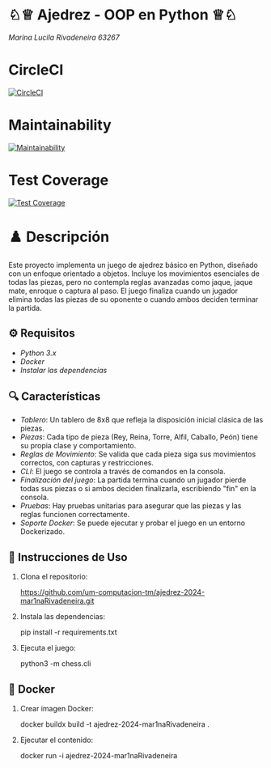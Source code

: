 # ♘♕ Ajedrez - OOP en Python ♕♘
*Marina Lucila Rivadeneira*
*63267*

# CircleCI
[![CircleCI](https://dl.circleci.com/status-badge/img/gh/um-computacion-tm/ajedrez-2024-mar1naRivadeneira/tree/main.svg?style=svg)](https://dl.circleci.com/status-badge/redirect/gh/um-computacion-tm/ajedrez-2024-mar1naRivadeneira/tree/main)

# Maintainability 
[![Maintainability](https://api.codeclimate.com/v1/badges/fd901bfd7f32f49569e7/maintainability)](https://codeclimate.com/github/um-computacion-tm/ajedrez-2024-mar1naRivadeneira/maintainability)

# Test Coverage 
[![Test Coverage](https://api.codeclimate.com/v1/badges/fd901bfd7f32f49569e7/test_coverage)](https://codeclimate.com/github/um-computacion-tm/ajedrez-2024-mar1naRivadeneira/test_coverage)

# ♟️ Descripción

Este proyecto implementa un juego de ajedrez básico en Python, diseñado con un enfoque orientado a objetos. Incluye los movimientos esenciales de todas las piezas, pero no contempla reglas avanzadas como jaque, jaque mate, enroque o captura al paso. El juego finaliza cuando un jugador elimina todas las piezas de su oponente o cuando ambos deciden terminar la partida.

## ⚙️ Requisitos

- *Python 3.x*
- *Docker*
- *Instalar las dependencias*

## 🔍 Características

- *Tablero*: Un tablero de 8x8 que refleja la disposición inicial clásica de las piezas.
- *Piezas*: Cada tipo de pieza (Rey, Reina, Torre, Alfil, Caballo, Peón) tiene su propia clase y comportamiento.
- *Reglas de Movimiento*: Se valida que cada pieza siga sus movimientos correctos, con capturas y restricciones.
- *CLI*: El juego se controla a través de comandos en la consola.
- *Finalización del juego*: La partida termina cuando un jugador pierde todas sus piezas o si ambos deciden finalizarla, escribiendo "fin" en la consola.
- *Pruebas*: Hay pruebas unitarias para asegurar que las piezas y las reglas funcionen correctamente.
- *Soporte Docker*: Se puede ejecutar y probar el juego en un entorno Dockerizado.

## 🚀 Instrucciones de Uso

1. Clona el repositorio:

   https://github.com/um-computacion-tm/ajedrez-2024-mar1naRivadeneira.git

2. Instala las dependencias:

   pip install -r requirements.txt

3. Ejecuta el juego:

   python3 -m chess.cli

## 🐳 Docker

1. Crear imagen Docker:

   docker buildx build -t ajedrez-2024-mar1naRivadeneira .

2. Ejecutar el contenido:

   docker run -i ajedrez-2024-mar1naRivadeneira
